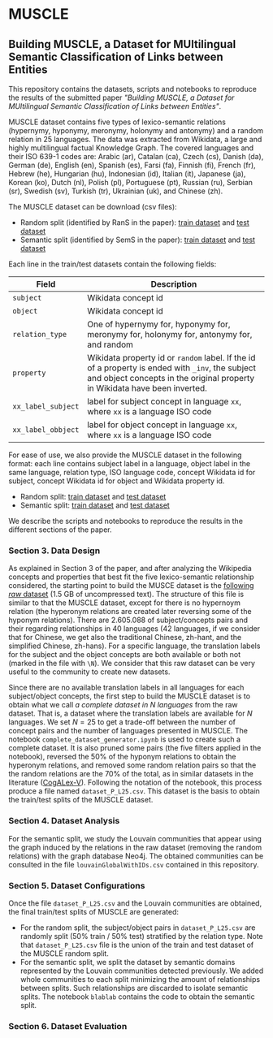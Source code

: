 # MUSCLE
## Building MUSCLE, a Dataset for MUltilingual Semantic Classification of Links between Entities
This repository contains the datasets, scripts and notebooks to reproduce the results of the submitted paper *"Building MUSCLE, a Dataset for MUltilingual Semantic Classification of Links between Entities"*.

MUSCLE dataset contains five types of lexico-semantic relations (hypernymy, hyponymy, meronymy, holonymy and antonymy) and a random relation in 25 languages. The data was extracted from Wikidata, a large and highly multilingual factual Knowledge Graph. The covered languages and their ISO 639-1 codes are: Arabic (ar), Catalan (ca), Czech (cs), Danish (da), German (de), English (en), Spanish (es), Farsi (fa), Finnish (fi), French (fr), Hebrew (he), Hungarian (hu), Indonesian (id), Italian (it), Japanese (ja), Korean (ko), Dutch (nl), Polish (pl), Portuguese (pt), Russian (ru), Serbian (sr), Swedish (sv), Turkish (tr), Ukrainian (uk), and Chinese (zh).

The MUSCLE dataset can be download (csv files):
- Random split (identified by RanS in the paper): [train dataset](https://drive.google.com/uc?id=1vXn30idOKST5vdfcW7AHHcGO0f2Piu_U&export=download) and [test dataset](https://drive.google.com/uc?id=13utdPI11VYjSpYOX5vIBJ4TH_1vF7hDP&export=download)
- Semantic split (identified by SemS in the paper): [train dataset](https://drive.google.com/uc?id=1-X3DZZu_GMd22T2jnvwiA39hPiaaHwgx&export=download) and [test dataset](https://drive.google.com/uc?id=1fVV2iObSLesVRnqfbrFbgCTR-_eESSJa&export=download)

Each line in the train/test datasets contain the following fields: 

|Field| Description|
|-------|------|
|`subject`| Wikidata concept id|
|`object`| Wikidata concept id|
|`relation_type`| One of hypernymy for, hyponymy for, meronymy for, holonymy for, antonymy for, and random|
|`property`| Wikidata property id or `random` label. If the id of a property is ended with `_inv`, the subject and object concepts in the original property in Wikidata have been inverted.|
|`xx_label_subject`| label for subject concept in language `xx`, where `xx` is a language ISO code|
|`xx_label_obbject`| label for object concept in language `xx`, where `xx` is a language ISO code|

For ease of use, we also provide the MUSCLE dataset in the following format: each line contains subject label in a language, object label in the same language, relation type, ISO language code, concept Wikidata id for subject, concept Wikidata id for object and Wikidata property id.
- Random split: [train dataset](https://drive.google.com/uc?id=1MtwHxRgPQqTh4KWU_XoZVsAdPbIjyOp-&export=download) and [test dataset](https://drive.google.com/uc?id=1EAT_HnVSmkNDewcomRieMwiq7LmG7G63&export=download)
- Semantic split: [train dataset](https://drive.google.com/uc?id=1KzyEKdIG8wtd7126KpLttXRtboRRDk7L&export=download) and [test dataset](https://drive.google.com/uc?id=1UvgvBEuPBhFU-nEbZxvNbkI9p1ZsX5-V&export=download)

We describe the scripts and notebooks to reproduce the results in the different sections of the paper.

### **Section 3. Data Design**
As explained in Section 3 of the paper, and after analyzing the Wikipedia concepts and properties that best fit the five lexico-semantic relationship considered, the starting point to build the MUSCE dataset is the [following *raw* dataset](https://drive.google.com/uc?id=1RH8U3TGbUtSuSHk32byeQ2IJ4vn850WT&export=download) (1.5 GB of uncompressed text). The structure of this file is similar to that the MUSCLE dataset, except for there is no hypernoym relation (the hyperonym relations are created later reversing some of the hyponym relations). There are $2.605.088$ of subject/concepts pairs and their regarding relationships in $40$ languages ($42$ languages, if we consider that for Chinese, we get also the traditional Chinese, zh-hant, and the simplified Chinese, zh-hans). For a specific language, the translation labels for the subject and the object concepts are both available or both not (marked in the file with `\N`). We consider that this raw dataset can be very useful to the community to create new datasets.

Since there are no available translation labels in all languages for each subject/object concepts, the first step to build the MUSCLE dataset is to obtain what we call *a complete dataset in $N$ languages* from the raw dataset. That is, a dataset where the translation labels are available for $N$ languages. We set $N=25$ to get a trade-off between the number of concept pairs and the number of languages presented in MUSCLE. The notebook `complete_dataset_generator.ipynb` is used to create such a complete dataset. It is also pruned some pairs (the five filters applied in the notebook), reversed the 50% of the hyponym relations to obtain the hyperonym relations, and removed some random relation pairs so that the the random relations are the 70% of the total, as in similar datasets in the literature ([CogALex-V](https://aclanthology.org/W16-5309/)). Following the notation of the notebook, this process produce a file named `dataset_P_L25.csv`. This dataset is the basis to obtain the train/test splits of the MUSCLE dataset.

### **Section 4. Dataset Analysis**
For the semantic split, we study the Louvain communities that appear using the graph induced by the relations in the raw dataset (removing the random relations) with the graph database Neo4j. The obtained communities can be consulted in the file `louvainGlobalWithIDs.csv` contained in this repository.

### **Section 5. Dataset Configurations**
Once the file `dataset_P_L25.csv` and the Louvain communities are obtained, the final train/test splits of MUSCLE are generated:
- For the random split, the subject/object pairs in `dataset_P_L25.csv` are randomly split (50% train / 50% test) stratified by the relation type. Note that `dataset_P_L25.csv` file is the union of the train and test dataset of the MUSCLE random split.
- For the semantic split, we split the dataset by semantic domains represented by the Louvain communities detected previously. We added whole communities to each split minimizing the amount of relationships between splits. Such relationships are discarded to isolate semantic splits. The notebook `blablab` contains the code to obtain the semantic split.

### **Section 6. Dataset Evaluation**


